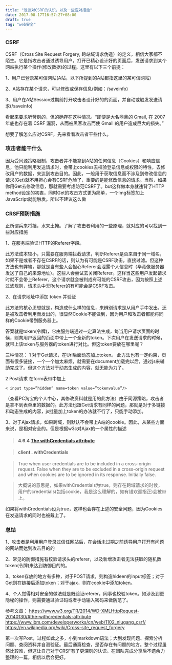 ```yaml
---
title: "浅谈对CSRF的认识，以及一些应对措施"
date: 2017-08-17T16:57:27+08:00
draft: true
tag: "web安全"
---
```


### CSRF 
CSRF（Cross Site Request Forgery, 跨站域请求伪造）的定义，相信大家都不陌生。它是指攻击者通过诱导用户，打开已精心设计好的页面后，发送请求到某个网站执行某个操作(修改数据)的过程。这里有以下三个前提：

1、用户已登录某可信网站(A站，以下所提到的A站都指这里的某可信网站)

2、A站存在某个请求，可以修改或保存信息(例如：/saveinfo)

3、用户在A站Session过期前打开攻击者设计好的的页面，并自动或触发发送请求(/saveinfo)

看起来要求听苛刻的，但的确存在这种情况。“即便是大名鼎鼎的 Gmail, 在 2007 年底也存在着 CSRF 漏洞，从而被黑客攻击而使 Gmail 的用户造成巨大的损失。”

想要了解怎么应对CSRF，先来看看攻击者干些什么。

### 攻击者能干什么
因为受同源策略限制，攻击者并不能拿到A站的任何信息（Cookies）和响应信息，他只能利用发送请求时，会带上cookies去校验登录信息或权限的特性，去修改用户的数据，来达到攻击目的。因此，一般用于获取信息而不涉及到修改信息的请求(Get)就不用担心会有CSRF危险了，重要的是能修改信息的请求。当然，如果你用Get去修改信息，那就需要考虑防范CSRF了。but这样做本身就违背了HTTP method设定的初衷，同时Get的攻击方式更为简单，一个Img标签加上JavaScript就能触发。所以不建议这么做

### CRSF预防措施
正所谓兵来将挡，水来土掩。了解了攻击者利用的一些原理，就对应的可以找到一些对应措施

1、在服务端验证HTTP的Referer字段。

此方法成本较小，只需要在服务端拦截请求，判断Referer是否来自于同一域名，如果不是或者不存在CSRF的话，则认为有可能是CSRF攻击，直接过滤。但这种方法也有弊端，那就是当有些人会担心Referer会泄露个人信息时（毕竟像服务器发送了自己的来源地址）。这些人会尝试去关闭Referer。这样当这些用户发起请求时就不会带上Referer，这个请求就会被判成有可能的CSRF攻击，因为按照上述过滤规则，请求头中无Referer的有可能会是CSRF攻击。

2、在请求地址中添加 token 并验证

此方法的核心思想就是，构造成什么样的信息，来辨别请求是从用户手中发出，还是被攻击者利用而发出的，很显然Cookie不能做到，因为用户和攻击者都能将同样的Cookie带到服务器上。

答案就是token(令牌)，它由服务端通过一定算法生成，每当用户请求页面的时候，则向用户返回的页面中带上一个全新的token。下次用户在发送请求的时候，就带上该token与服务器的token进行对比。但这token要放在哪里呢？

三种情况：
1 对于Get请求，在Url后面动态加上token。 此方法也有一定约束，页面有很多链接，一个一个加太麻烦，就需要在document加载完以后，通过js来辅助完成了。但这个方法对于动态生成的内容，就无能为力了。

2 Post请求 在form表带中加上
<pre><code>< input type=”hidden” name=token value=”tokenvalue”/></code></pre>
    
（查看PC淘宝的个人中心，其修改资料就是用的此方法）由于同源策略，攻击者是拿不到表单里的数据的。此方法也跟Get请求有同样的问题，那就是对于多链接和动态生成的内容，js批量加上token的办法就不行了，只能手动添加。

3、对于Ajax请求，如果跨域，则默认不会带上A站的cookie。因此，从某些方面来说，是相对安全的。但是根据w3c对Ajax的一个属性的描述

>#### 4.6.4 [The withCredentials attribute](https://www.w3.org/TR/2014/WD-XMLHttpRequest-20140130/#the-withcredentials-attribute)

>#### client . withCredentials

>True when user credentials are to be included in a cross-origin request. False when they are to be excluded in a cross-origin request and when cookies are to be ignored in its response. Initially false.

>大概说的意思是，如果withCredentials为true，则存在跨域请求的时候，用户的credentials(包括cookie，我是这么理解的，如有错欢迎指正)会被带上。

如果将withCredentials设为true，这样也会存在上述的安全问题，因为Cookies在发送请求的同时也被戴上了。

### 总结
1、攻击者是利用用户登录过信任网站后，在会话未过期之前诱导用户打开有问题的网站而达到攻击目的的

2、常见的防御措施有校验请求头的referer，以及新增攻击者无法获取的随机数token(令牌)来达到防御目的的。

3、token存放的地方有多种，对于POST请求，则构造hideen的input标签；对于Get则在链接后添加token；对于ajax，则在cookie中添加token。

4、个人觉得相对安全的做法就是既验证referer，同事也校验token。如涉及到更隐秘的操作，则需要通过验证码或者手动输入密码来做防范了。

参考文章：
https://www.w3.org/TR/2014/WD-XMLHttpRequest-20140130/#the-withcredentials-attribute
https://www.ibm.com/developerworks/cn/web/1102_niugang_csrf/
https://en.wikipedia.org/wiki/Cross-site_request_forgery

第一次写Post，过程如此之多，小到markdown语法；大到发现问题、探索分析问题、查阅资料并自测验证。最后通篇检查，是否存在有问题的地方。整个过程虽然比较难，但这让自己对于CRSF有了更深刻的认识。在团队完成分享后不遗余力整理的一篇，相信以后会更好。
